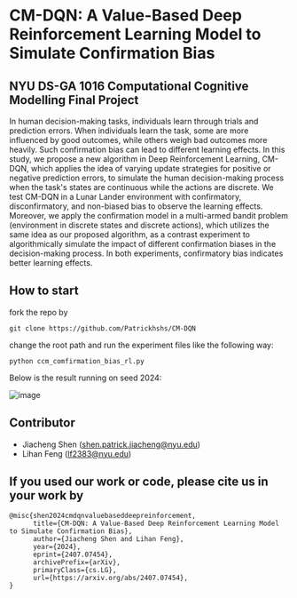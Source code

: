 # CM-DQN: A Value-Based Deep Reinforcement Learning Model to Simulate Confirmation Bias
## NYU DS-GA 1016 Computational Cognitive Modelling Final Project
In human decision-making tasks, individuals learn through trials and prediction errors. When individuals learn the task, some are more influenced by good outcomes, while others weigh bad outcomes more heavily. Such confirmation bias can lead to different learning effects. In this study, we propose a new algorithm in Deep Reinforcement Learning, CM-DQN, which applies the idea of varying update strategies for positive or negative prediction errors, to simulate the human decision-making process when the task's states are continuous while the actions are discrete. We test CM-DQN in a Lunar Lander environment with confirmatory, disconfirmatory, and non-biased bias to observe the learning effects. Moreover, we apply the confirmation model in a multi-armed bandit problem (environment in discrete states and discrete actions), which utilizes the same idea as our proposed algorithm, as a contrast experiment to algorithmically simulate the impact of different confirmation biases in the decision-making process. In both experiments, confirmatory bias indicates better learning effects.


## How to start
fork the repo by
```
git clone https://github.com/Patrickhshs/CM-DQN
```
change the root path and run the experiment files like the following way:
```
python ccm_comfirmation_bias_rl.py
```
Below is the result running on seed 2024:

![image](https://github.com/Patrickhshs/CM-DQN/assets/103577592/8e73d1aa-39f3-4ebd-9027-26658f122229)
## Contributor
- Jiacheng Shen (shen.patrick.jiacheng@nyu.edu)
- Lihan Feng (lf2383@nyu.edu)
## If you used our work or code, please cite us in your work by 
```
@misc{shen2024cmdqnvaluebaseddeepreinforcement,
      title={CM-DQN: A Value-Based Deep Reinforcement Learning Model to Simulate Confirmation Bias}, 
      author={Jiacheng Shen and Lihan Feng},
      year={2024},
      eprint={2407.07454},
      archivePrefix={arXiv},
      primaryClass={cs.LG},
      url={https://arxiv.org/abs/2407.07454}, 
}
```
